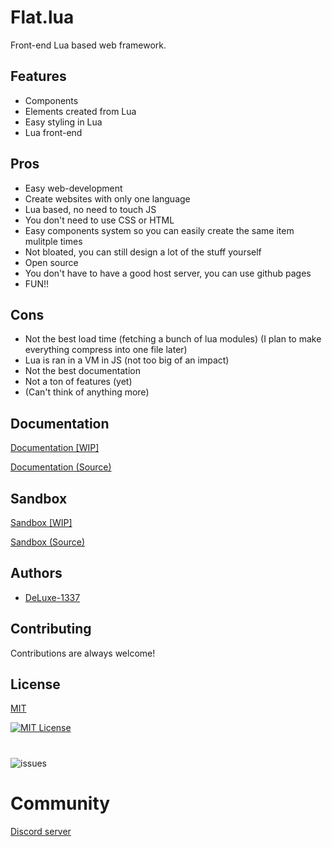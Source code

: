 
# Flat.lua

Front-end Lua based web framework.

## Features
- Components
- Elements created from Lua
- Easy styling in Lua
- Lua front-end

## Pros
- Easy web-development
- Create websites with only one language
- Lua based, no need to touch JS
- You don't need to use CSS or HTML
- Easy components system so you can easily create the same item mulitple times
- Not bloated, you can still design a lot of the stuff yourself
- Open source
- You don't have to have a good host server, you can use github pages
- FUN!!

## Cons
- Not the best load time (fetching a bunch of lua modules) (I plan to make everything compress into one file later)
- Lua is ran in a VM in JS (not too big of an impact)
- Not the best documentation
- Not a ton of features (yet)
- (Can't think of anything more)


## Documentation

[Documentation [WIP]](https://deluxe-1337.github.io/FlatLuaDocumentationWebsite/)

[Documentation (Source)](https://github.com/DeLuxe-1337/FlatLuaDocumentationWebsite/)

## Sandbox

[Sandbox [WIP]](https://deluxe-1337.github.io/flat-web-sandbox/)

[Sandbox (Source)](https://github.com/DeLuxe-1337/flat-web-sandbox/)

## Authors

- [DeLuxe-1337](https://github.com/DeLuxe-1337)


## Contributing

Contributions are always welcome!


## License

[MIT](https://choosealicense.com/licenses/mit/)

[![MIT License](https://img.shields.io/badge/License-MIT-green.svg)](https://choosealicense.com/licenses/mit/)

#

![issues](https://img.shields.io/github/issues/DeLuxe-1337/flat.lua)

# Community
[Discord server](https://discord.gg/hUkfRWcdgc)
